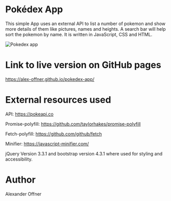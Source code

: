 # Pokédex App

This simple App uses an external API to list a number of pokemon and show more details of them like pictures, names and heights. A search bar will help sort the pokemon by name. It is written in JavaScript, CSS and HTML.

![Pokedex app](https://user-images.githubusercontent.com/80695644/116727739-cf6c3e00-a999-11eb-910f-01257b91421c.PNG)

# Link to live version on GitHub pages

https://alex-offner.github.io/pokedex-app/

# External resources used

API: https://pokeapi.co

Promise-polyfill: https://github.com/taylorhakes/promise-polyfill

Fetch-polyfill: https://github.com/github/fetch

Minifier: https://javascript-minifier.com/

jQuery Version 3.3.1 and bootstrap version 4.3.1 where used for styling and accessibility.

# Author

Alexander Offner
